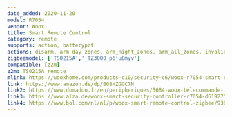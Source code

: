 ```yaml
---
date_added: 2020-11-20
model: R7054
vendor: Woox
title: Smart Remote Control
category: remote
supports: action, batterypct
actions: disarm, arm day zones, arm_night_zones, arm_all_zones, invalid_code, emergency
zigbeemodel: ['TS0215A','_TZ3000_p6ju8myv']
compatible: [z2m]
z2m: TS0215A_remote
mlink: https://wooxhome.com/products-c10/security-c6/woox-r7054-smart-remote-control-p53 
link: https://www.amazon.de/dp/B08HZGGC7N
link2: https://www.domadoo.fr/en/peripheriques/5684-woox-telecommande-intelligente-4-boutons-zigbee-30-8435606701136.html
link3: https://www.alza.de/woox-smart-security-controller-r7054-d6192757.htm
link4: https://www.bol.com/nl/nl/p/woox-smart-remote-control-zigbee/9300000005842335/
---
```

